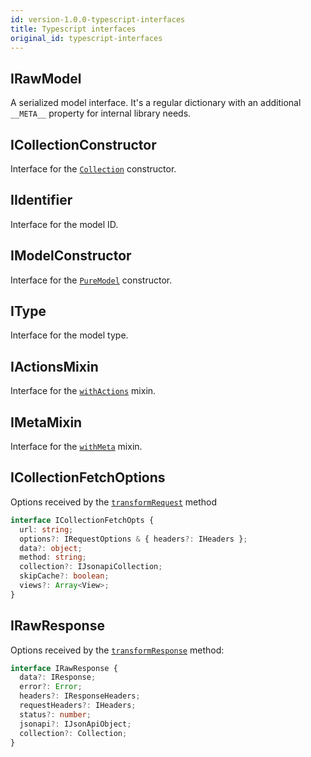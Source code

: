 ```yaml
---
id: version-1.0.0-typescript-interfaces
title: Typescript interfaces
original_id: typescript-interfaces
---
```


## IRawModel

A serialized model interface. It's a regular dictionary with an additional `__META__` property for internal library needs.

## ICollectionConstructor

Interface for the [`Collection`](../api-reference/collection) constructor.

## IIdentifier

Interface for the model ID.

## IModelConstructor

Interface for the [`PureModel`](../api-reference/pure-model) constructor.

## IType

Interface for the model type.

## IActionsMixin

Interface for the [`withActions`](../mixins/with-actions) mixin.

## IMetaMixin

Interface for the [`withMeta`](../mixins/with-meta) mixin.

## ICollectionFetchOptions

Options received by the [`transformRequest`](jsonapi-config#transformrequest) method

```typescript
interface ICollectionFetchOpts {
  url: string;
  options?: IRequestOptions & { headers?: IHeaders };
  data?: object;
  method: string;
  collection?: IJsonapiCollection;
  skipCache?: boolean;
  views?: Array<View>;
}
```

## IRawResponse

Options received by the [`transformResponse`](jsonapi-config#transformresponse) method:

```typescript
interface IRawResponse {
  data?: IResponse;
  error?: Error;
  headers?: IResponseHeaders;
  requestHeaders?: IHeaders;
  status?: number;
  jsonapi?: IJsonApiObject;
  collection?: Collection;
}
```
